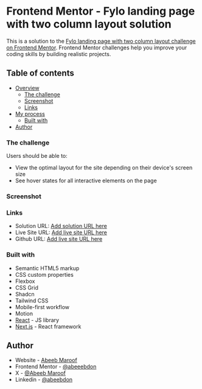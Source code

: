 # Frontend Mentor - Fylo landing page with two column layout solution

This is a solution to the [Fylo landing page with two column layout challenge on Frontend Mentor](https://www.frontendmentor.io/challenges/fylo-landing-page-with-two-column-layout-5ca5ef041e82137ec91a50f5). Frontend Mentor challenges help you improve your coding skills by building realistic projects.

## Table of contents

- [Overview](#overview)
  - [The challenge](#the-challenge)
  - [Screenshot](#screenshot)
  - [Links](#links)
- [My process](#my-process)
  - [Built with](#built-with)
- [Author](#author)

### The challenge

Users should be able to:

- View the optimal layout for the site depending on their device's screen size
- See hover states for all interactive elements on the page

### Screenshot

### Links

- Solution URL: [Add solution URL here](https://your-solution-url.com)
- Live Site URL: [Add live site URL here](https://your-live-site-url.com)
- Github URL: [Add live site URL here](https://your-live-site-url.com)

### Built with

- Semantic HTML5 markup
- CSS custom properties
- Flexbox
- CSS Grid
- Shadcn
- Tailwind CSS
- Mobile-first workflow
- Motion
- [React](https://reactjs.org/) - JS library
- [Next.js](https://nextjs.org/) - React framework

## Author

- Website - [Abeeb Maroof](https://abeebdon.netlify.app/)
- Frontend Mentor - [@abeeebdon](https://www.frontendmentor.io/profile/abeeebdon)
- X - [@Abeeb Maroof](https://x.com/AbeebMaroof)
- Linkedin - [@abeebdon](https://www.linkedin.com/in/abeebmaroof/)

